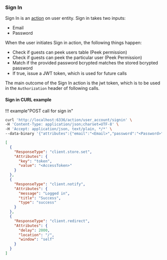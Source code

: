 
### Sign In

Sign In is an [action](actions/actions) on user entity. Sign in takes two inputs:

- Email
- Password

When the user initiates Sign in action, the following things happen:

- Check if guests can peek users table (Peek permission)
- Check if guests can peek the particular user (Peek Permission)
- Match if the provided password bcrypted matches the stored bcrypted password
- If true, issue a JWT token, which is used for future calls

The main outcome of the Sign In action is the jwt token, which is to be used in the ```Authorization``` header of following calls.


#### Sign in CURL example

!!! example"POST call for sign in"
```bash
curl 'http://localhost:6336/action/user_account/signin' \
-H 'Content-Type: application/json;charset=UTF-8' \
-H 'Accept: application/json, text/plain, */*' \
--data-binary '{"attributes":{"email":"<Email>","password":"<Password>"}}'
```

```json
[
  {
    "ResponseType": "client.store.set",
    "Attributes": {
      "key": "token",
      "value": "<AccessToken>"
    }
  },
  {
    "ResponseType": "client.notify",
    "Attributes": {
      "message": "Logged in",
      "title": "Success",
      "type": "success"
    }
  },
  {
    "ResponseType": "client.redirect",
    "Attributes": {
      "delay": 2000,
      "location": "/",
      "window": "self"
    }
  }
]
```
